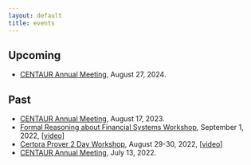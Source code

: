 ```yaml
---
layout: default
title: events
---
```

## Upcoming
- [CENTAUR Annual Meeting](event_centaur_2024.html), August 27, 2024.

## Past
- [CENTAUR Annual Meeting](event_centaur_2023.html), August 17, 2023.
- [Formal Reasoning about Financial Systems Workshop](https://reasoningaboutfinancialsystems.org/), September 1, 2022, [[video](https://youtube.com/playlist?list=PLKtu7wuOMP9VXT92wyIpon9VRIv7hOuW4)]
- [Certora Prover 2 Day Workshop](https://www.certora.com/events/certora-prover-2-day-workshop/), August 29-30, 2022, [[video](https://www.youtube.com/playlist?list=PLKtu7wuOMP9Wp_O8kylKbtFYgM8HVTGIA)]
- [CENTAUR Annual Meeting](event_centaur_2022.html), July 13, 2022.
